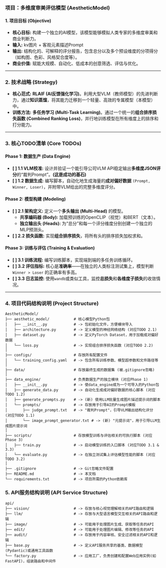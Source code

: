 

### **项目：多维度审美评估模型 (AestheticModel)**

#### **1. 项目目标 (Objective)**

*   **核心目标:** 构建一个独立的AI模型，该模型能够模拟人类专家的多维度审美和商业判断力。
*   **输入:** kv图片 + 客观元素描述Prompt
*   **输出:** 结构化的、可解释的评分报告，包含总分以及多个预设维度的分项得分（如构图、色彩、风格契合度等）。
*   **商业价值:** 赋能大规模、自动化、低成本的创意筛选、评估与优化。

---

### **2. 技术战略 (Strategy)**

*   **核心范式:** **RLAIF (AI反馈强化学习)**。利用大型VLM（教师模型）的先进判断力，通过**知识蒸馏**，将其能力迁移到一个轻量、高效的专属模型（本模型）中。
*   **训练方法:** **多任务学习 (Multi-Task Learning)**。通过一个统一的**组合排序损失函数 (Combined Ranking Loss)**，并行地训练模型在所有维度上的排序和打分能力。

---

### **3. 核心TODO清单 (Core TODOs)**

#### **Phase 1: 数据生产 (Data Engine)**

*   **[ ] 1.1 VLM校准:** 设计并验证一个能引导公司VLM API稳定输出**多维度JSON评分**的“裁判Prompt”。**(这是成功的基石)**
*   **[ ] 1.2 数据生成:** 编写脚本，自动化地生成海量的**成对偏好数据** `(Prompt, Winner, Loser)`，并附带VLM给出的完整多维度评分。

#### **Phase 2: 模型构建 (Modeling)**

*   **[ ] 2.1 架构定义:** 定义一个**多头输出 (Multi-Head)** 的模型。
    *   **共享编码器 (Body):** 加载预训练的OpenCLIP（视觉）和BERT（文本）。
    *   **独立输出头 (Heads):** 为“总分”和每一个评分维度分别创建一个独立的MLP预测头。
*   **[ ] 2.2 损失函数:** 实现**组合排序损失**，将所有头的排序损失加权求和。

#### **Phase 3: 训练与评估 (Training & Evaluation)**

*   **[ ] 3.1 训练流程:** 编写训练脚本，实现端到端的多任务训练循环。
*   **[ ] 3.2 评估指标:** 核心是**准确率**——在独立的人类标注测试集上，模型判断 `Winner > Loser` 的正确率有多高。
*   **[ ] 3.3 日志监控:** 使用`wandb`或类似工具，监控**总损失**和**各维度子损失**的收敛情况。

---

### **4. 项目代码结构说明 (Project Structure)**

```
AestheticModel/
├── aesthetic_model/           # 核心模型Python包
│   ├── __init__.py            # -> 包初始化文件，方便模块导入
│   ├── architecture.py        # -> 定义模型的神经网络结构 (对应TODO 2.1)
│   ├── dataset.py             # -> 定义PyTorch Dataset，用于加载成对偏好数据
│   └── loss.py                # -> 实现组合排序损失函数 (对应TODO 2.2)
│
├── configs/                   # 存放所有配置文件
│   └── training_config.yaml   # -> 包含所有训练参数、模型超参数和文件路径等
│
├── data/                      # 存放最终生成的数据集 (被.gitignore忽略)
│
├── data_engine/               # 负责数据生产的独立模块 (对应Phase 1)
│   ├── __init__.py            # -> 使data_engine成为一个可导入的Python包
│   ├── generate_data.py       # -> 自动化生成成对偏好数据的核心脚本 (对应TODO 1.2)
│   ├── generate_prompts.py    # -> (新) 使用LLM批量生成图片描述提示词的脚本
│   └── prompts/               # -> 存放用于引导AI的Prompt模板
│       ├── judge_prompt.txt   # -> "裁判Prompt"，引导VLM输出结构化评分 (对应TODO 1.1)
│       └── image_prompt_generator.txt # -> (新) "元提示词"，用于引导LLM生成图片提示词
│
├── scripts/                   # 存放模型训练与评估相关的可执行脚本 (对应Phase 3)
│   ├── train.py               # -> 启动模型训练的入口脚本 (对应TODO 3.1 & 3.3)
│   └── evaluate.py            # -> 在独立测试集上评估模型性能的脚本 (对应TODO 3.2)
│
├── .gitignore                 # -> Git忽略文件配置
├── README.md                  # -> 本文档
└── requirements.txt           # -> 项目所需的Python依赖库
```

### **5. API服务结构说明 (API Service Structure)**


```
api/
├── vision/                    # -> 存放与核心视觉理解相关的API路由和逻辑
├── llm/                       # -> 存放与大型语言模型交互相关的API路由和逻辑
├── image/                     # -> 可能用于处理图片生成、获取等任务的API
├── edit/                      # -> 可能用于处理图片编辑、修改等任务的API
├── audit/                     # -> 存放用于内容审核、安全过滤相关的API和逻辑
├── base.py                    # -> 定义API服务共享的基类、数据模型(Pydantic)或通用工具函数
└── factory.py                 # -> 应用工厂，负责创建和配置Web应用实例(如FastAPI)，组装路由和中间件
```